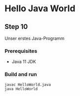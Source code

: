 # Hello Java World #

## Step 10

Unser erstes Java-Programm

### Prerequisites
- Java 11 JDK

### Build and run

```shell
javac HelloWorld.java
java HelloWorld
```
